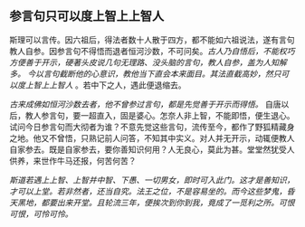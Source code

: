 ## 参言句只可以度上智上上智人

斯理可以言传。因六祖后，得法者数十人散于四方，都不能如六祖说法，遂有言句教人自参。因参言句不得悟而退者恒河沙数，不可问矣。*古人乃自悟后，不能权巧方便善于开示，硬著头皮说几句无理路、没头脑的言句，教人自参，盖为人知解多。*  *今以言句截断他的心意识，教他当下直会本来面目。其法直截高妙，然只可以度上智上上智人* 。若中下之人，遇此便退缩去。

*古来成佛如恒河沙数去者，他不曾参过言句，都是先觉善于开示而得悟。* 自唐以后，教人参言句，要一超直入，固是婆心。怎奈人非上智，不能即悟，便生退心。试问今日参言句而大彻者为谁？不意先觉这些言句，流传至今，都作了野狐精藏身之地。他又不曾悟，只熟记前人问答，不知其中实义。对人并无开示，动辄便教人自家参去。既是自家参去，要你善知识何用？人无良心，莫此为甚。堂堂然犹受人供养，来世作牛马还报，何苦何苦？

*斯道若遇上上智、上智并中智、下愚、一切男女，即时可入此门。这才是善知识，才可以上堂。若非然者，还当自究。法王之位，不是容易坐的。而今这些梦鬼，昏天黑地，都要出来开堂。且轮流三年，便挨次到你到我，竟成了一觅利之所。可恨可恨，可怜可怜。*
 